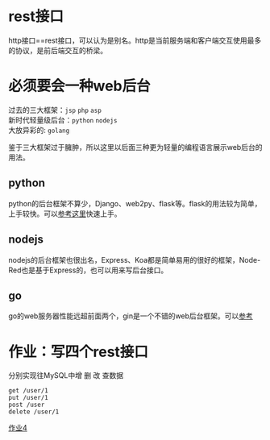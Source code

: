 # rest接口
http接口==rest接口，可以认为是别名。http是当前服务端和客户端交互使用最多的协议，是前后端交互的桥梁。
# 必须要会一种web后台
过去的三大框架：`jsp` `php` `asp`  
新时代轻量级后台：`python` `nodejs`  
大放异彩的: `golang`

鉴于三大框架过于臃肿，所以这里以后面三种更为轻量的编程语言展示web后台的用法。
## python
python的后台框架不算少，Django、web2py、flask等。flask的用法较为简单，上手较快。可以[参考这里](http://microfrank.top/flask/)快速上手。
## nodejs
nodejs的后台框架也很出名，Express、Koa都是简单易用的很好的框架，Node-Red也是基于Express的，也可以用来写后台接口。
## go
go的web服务器性能远超前面两个，gin是一个不错的web后台框架。可以[参考](http://microfrank.top/go/)
# 作业：写四个rest接口
分别实现往MySQL中增 删 改 查数据
```
get /user/1
put /user/1 
post /user
delete /user/1
```

[作业4](../homework/work4.md)